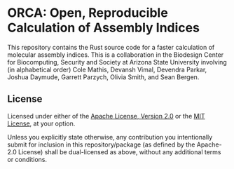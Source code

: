 # ORCA: Open, Reproducible Calculation of Assembly Indices

This repository contains the Rust source code for a faster
calculation of molecular assembly indices. This is a collaboration in the
Biodesign Center for Biocomputing, Security and Society at Arizona State
University involving (in alphabetical order) Cole Mathis, Devansh Vimal,
Devendra Parkar, Joshua Daymude, Garrett Parzych, Olivia Smith, and Sean
Bergen.


## License

Licensed under either of the [Apache License, Version 2.0](https://choosealicense.com/licenses/apache-2.0/) or the [MIT License](https://choosealicense.com/licenses/mit/), at your option.

Unless you explicitly state otherwise, any contribution you intentionally submit for inclusion in this repository/package (as defined by the Apache-2.0 License) shall be dual-licensed as above, without any additional terms or conditions.
